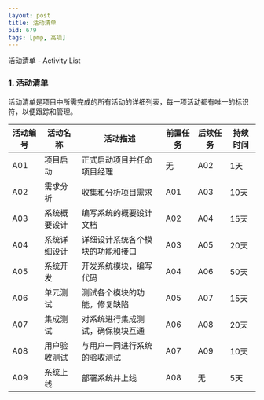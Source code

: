 ```yaml
---
layout: post
title: 活动清单
pid: 679
tags: [pmp, 高项]
---
```


活动清单 - Activity List

### **1. 活动清单**

活动清单是项目中所需完成的所有活动的详细列表，每一项活动都有唯一的标识符，以便跟踪和管理。



| 活动编号 | 活动名称     | 活动描述                         | 前置任务 | 后续任务 | 持续时间 |
| -------- | ------------ | -------------------------------- | -------- | -------- | -------- |
| A01      | 项目启动     | 正式启动项目并任命项目经理       | 无       | A02      | 1天      |
| A02      | 需求分析     | 收集和分析项目需求               | A01      | A03      | 10天     |
| A03      | 系统概要设计 | 编写系统的概要设计文档           | A02      | A04      | 15天     |
| A04      | 系统详细设计 | 详细设计系统各个模块的功能和接口 | A03      | A05      | 20天     |
| A05      | 系统开发     | 开发系统模块，编写代码           | A04      | A06      | 50天     |
| A06      | 单元测试     | 测试各个模块的功能，修复缺陷     | A05      | A07      | 15天     |
| A07      | 集成测试     | 对系统进行集成测试，确保模块互通 | A06      | A08      | 20天     |
| A08      | 用户验收测试 | 与用户一同进行系统的验收测试     | A07      | A09      | 10天     |
| A09      | 系统上线     | 部署系统并上线                   | A08      | 无       | 5天      |
